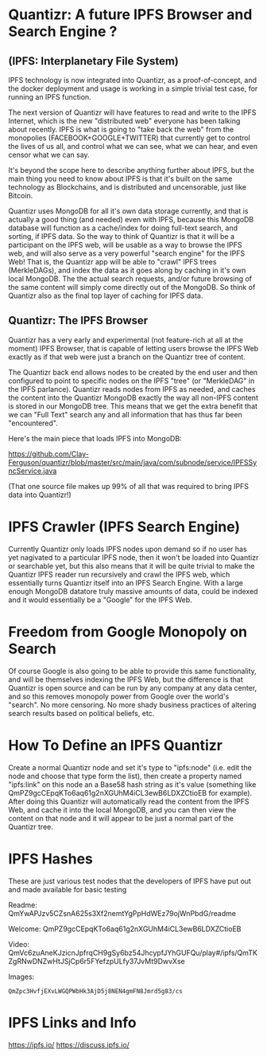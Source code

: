# Quantizr: A future IPFS Browser and Search Engine ?

## (IPFS: Interplanetary File System)

IPFS technology is now integrated into Quantizr, as a proof-of-concept, and the docker deployment and usage is working in a simple trivial test case, for running an IPFS function.

The next version of Quantizr will have features to read and write to the IPFS Internet, which is the new "distributed web" everyone has been talking about recently. IPFS is what is going to "take back the web" from the monopolies (FACEBOOK+GOOGLE+TWITTER) that currently get to control the lives of us all, and control what we can see, what we can hear, and even censor what we can say. 

It's beyond the scope here to describe anything further about IPFS, but the main thing you need to know about IPFS is that it's built on the same technology as Blockchains, and is distributed and uncensorable, just like Bitcoin. 

Quantizr uses MongoDB for all it's own data storage currently, and that is actually a good thing (and needed) even with IPFS, because this MongoDB database will function as a cache/index for doing full-text search, and sorting, if IPFS data. So the way to think of Quantizr is that it will be a participant on the IPFS web, will be usable as a way to browse the IPFS web, and will also serve as a very powerful "search engine" for the IPFS Web! That is, the Quantizr app will be able to "crawl" IPFS trees (MerkleDAGs), and index the data as it goes along by caching in it's own local MongoDB. The the actual search requests, and/or future browsing of the same content will simply come directly out of the MongoDB. So think of Quantizr also as the final top layer of caching for IPFS data.

## Quantizr: The IPFS Browser

Quantizr has a very early and experimental (not feature-rich at all at the moment) IPFS Browser, that is capable of letting users browse the IPFS Web exactly as if that web were just a branch on the Quantizr tree of content.

The Quantizr back end allows nodes to be created by the end user and then configured to point to specific nodes on the IPFS "tree" (or "MerkleDAG" in the IPFS parlance). Quantizr reads nodes from IPFS as needed, and caches the content into the Quantizr MongoDB exactly the way all non-IPFS content is stored in our MongoDB tree. This means that we get the extra benefit that we can "Full Text" search any and all information that has thus far been "encountered".

Here's the main piece that loads IPFS into MongoDB:

https://github.com/Clay-Ferguson/quantizr/blob/master/src/main/java/com/subnode/service/IPFSSyncService.java

(That one source file makes up 99% of all that was required to bring IPFS data into Quantizr!)

# IPFS Crawler (IPFS Search Engine)

Currently Quantizr only loads IPFS nodes upon demand so if no user has yet nagivated to a particular IPFS node, then it won't be loaded into Quantizr or searchable yet, but this also means that it will be quite trivial to make the Quantizr IPFS reader run recursively and crawl the IPFS web, which essentially turns Quantizr itself into an IPFS Search Engine. With a large enough MongoDB datatore truly massive amounts of data, could be indexed and it would essentially be a "Google" for the IPFS Web.

# Freedom from Google Monopoly on Search

Of course Google is also going to be able to provide this same functionality, and will be themselves indexing the IPFS Web, but the difference is that Quantizr is open source and can be run by any company at any data center, and so this removes monopoly power from Google over the world's "search". No more censoring. No more shady business practices of altering search results based on political beliefs, etc.

# How To Define an IPFS Quantizr

Create a normal Quantizr node and set it's type to "ipfs:node" (i.e. edit the node and choose that type form the list), then create a property named "ipfs:link" on this node an a Base58 hash string as it's value (something like QmPZ9gcCEpqKTo6aq61g2nXGUhM4iCL3ewB6LDXZCtioEB for example). After doing this Quantizr will automatically read the content from the IPFS Web, and cache it into the local MongoDB, and you can then view the content on that node and it will appear to be just a normal part of the Quantizr tree.

# IPFS Hashes

These are just various test nodes that the developers of IPFS have put out and made available
for basic testing

Readme:
    QmYwAPJzv5CZsnA625s3Xf2nemtYgPpHdWEz79ojWnPbdG/readme

Welcome:
     QmPZ9gcCEpqKTo6aq61g2nXGUhM4iCL3ewB6LDXZCtioEB

Video:
    QmVc6zuAneKJzicnJpfrqCH9gSy6bz54JhcypfJYhGUFQu/play#/ipfs/QmTKZgRNwDNZwHtJSjCp6r5FYefzpULfy37JvMt9DwvXse

Images:

    QmZpc3HvfjEXvLWGQPWbHk3AjD5j8NEN4gmFN8Jmrd5g83/cs


# IPFS Links and Info

https://ipfs.io/
https://discuss.ipfs.io/

